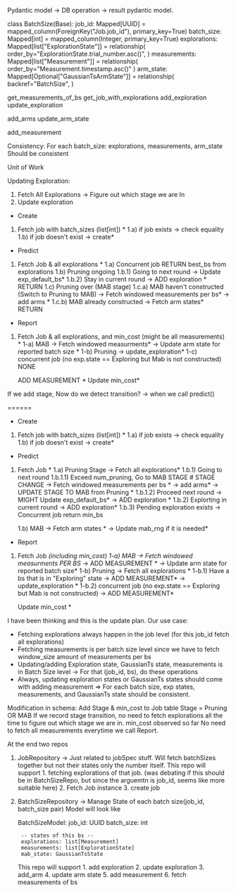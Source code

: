 Pydantic model -> DB operation -> result pydantic model.

class BatchSize(Base):
    job_id: Mapped[UUID] = mapped_column(ForeignKey("Job.job_id"), primary_key=True)
    batch_size: Mapped[int] = mapped_column(Integer, primary_key=True)
    explorations: Mapped[list["ExplorationState"]] = relationship(
        order_by="ExplorationState.trial_number.asc()",
    )
    measurements: Mapped[list["Measurement"]] = relationship(
        order_by="Measurement.timestamp.asc()"
    )
    arm_state: Mapped[Optional["GaussianTsArmState"]] = relationship(
        backref="BatchSize",
    )

get_measurements_of_bs
get_job_with_explorations
add_exploration
update_exploration

add_arms
update_arm_state

add_measurement

Consistency:
For each batch_size:
    explorations,
    measurements,
    arm_state
Should be consistent

Unit of Work

Updating Exploration:

1. Fetch All Explorations
    -> Figure out which stage we are In
2. Update exploration

- Create

1. Fetch job with batch_sizes (list[int]) *
    1.a) if job exists -> check equality
    1.b) if job doesn't exist -> create*

- Predict

1. Fetch Job & all explorations *
    1.a) Concurrent job
        RETURN best_bs from explorations
    1.b) Pruning ongoing
        1.b.1) Going to next round
            -> Update exp_default_bs*
        1.b.2) Stay in current round
        -> ADD exploration *
        RETURN
    1.c) Pruning over (MAB stage)
        1.c.a) MAB haven't constructed (Switch to Pruning to MAB)
            -> Fetch windowed measurements per bs*
            -> add arms *
        1.c.b) MAB already constructed
            -> Fetch arm states*
            RETURN

- Report

1. Fetch Job & all explorations, and min_cost (might be all measurements) *
    1-a) MAB
        -> Fetch windowed measurments*
        -> Update arm state for reported batch size *
    1-b) Pruning
        -> update_exploration*
    1-c) concurrent job (no exp.state == Exploring but Mab is not constructed)
        NONE

    ADD MEASUREMENT *
    Update min_cost*

If we add stage, Now do we detect transition? -> when we call predict()

======

- Create

1. Fetch job with batch_sizes (list[int]) *
    1.a) if job exists -> check equality
    1.b) if job doesn't exist -> create*

- Predict

1. Fetch Job *
    1.a) Pruning Stage
        -> Fetch all explorations*
        1.b.1) Going to next round
            1.b.1.1) Exceed num_pruning, Go to MAB STAGE # STAGE CHANGE
                -> Fetch windowed measurements per bs *
                -> add arms*
                -> UPDATE STAGE TO MAB from Pruning *
            1.b.1.2) Proceed next round
                -> MIGHT Update exp_default_bs*
                -> ADD exploration *
        1.b.2) Explorting in current round
            -> ADD exploration*
        1.b.3) Pending exploration exists -> Concurrent job
            return min_bs

    1.b) MAB
        -> Fetch arm states *
        -> Update mab_rng if it is needed*

- Report

1. Fetch Job *(including min_cost)
    1-a) MAB
        -> Fetch windowed measurments PER BS*
        -> ADD MEASUREMENT *
        -> Update arm state for reported batch size*
    1-b) Pruning
        -> Fetch all explorations *
        1-b.1) Have a bs that is in "Exploring" state
            -> ADD MEASUREMENT*
            -> update_exploration *
        1-b.2) concurrent job (no exp.state == Exploring but Mab is not constructed)
            -> ADD MEASUREMENT*

    Update min_cost *

I have been thinking and this is the update plan.
Our use case:

- Fetching explorations always happen in the job level (for this job_id fetch all explorations)
- Fetching measurements is per batch size level since we have to fetch window_size amount of measurements per bs
- Updating/adding Exploration state, GaussianTs state, measurements is in Batch Size level -> For that (job_id, bs), do these operations
- Always, updating exploration states or GaussianTs states should come with adding measurement
  => For each batch size, exp states, measurements, and GaussianTs state should be consistent.

Modification in schema:
    Add Stage & min_cost to Job table
        Stage = Pruning OR MAB
            If we record stage transition, no need to fetch explorations all the time to figure out which stage we are in.
        min_cost observed so far
            No need to fetch all measurements everytime we call Report.

At the end two repos

1. JobRepository
    -> Just related to jobSpec stuff. Will fetch batchSizes together but not their states only the number itself.
    This repo will support
        1. fetching explorations of that job. (was debating if this should be in BatchSizeRepo, but since the arguemtn is job_id, seems like more suitable here)
        2. Fetch Job instance
        3. create job
2. BatchSizeRepository
    -> Manage State of each batch size(job_id, batch_size pair)
    Model will look like

    BatchSizeModel:
        job_id: UUID
        batch_size: int

        -- states of this bs --
        explorations: list[Measurement]
        measurements: list[ExplorationState]
        mab_state: GaussianTsState

    This repo will support
        1. add exploration
        2. update exploration
        3. add_arm
        4. update arm state
        5. add measurement
        6. fetch measurements of bs
